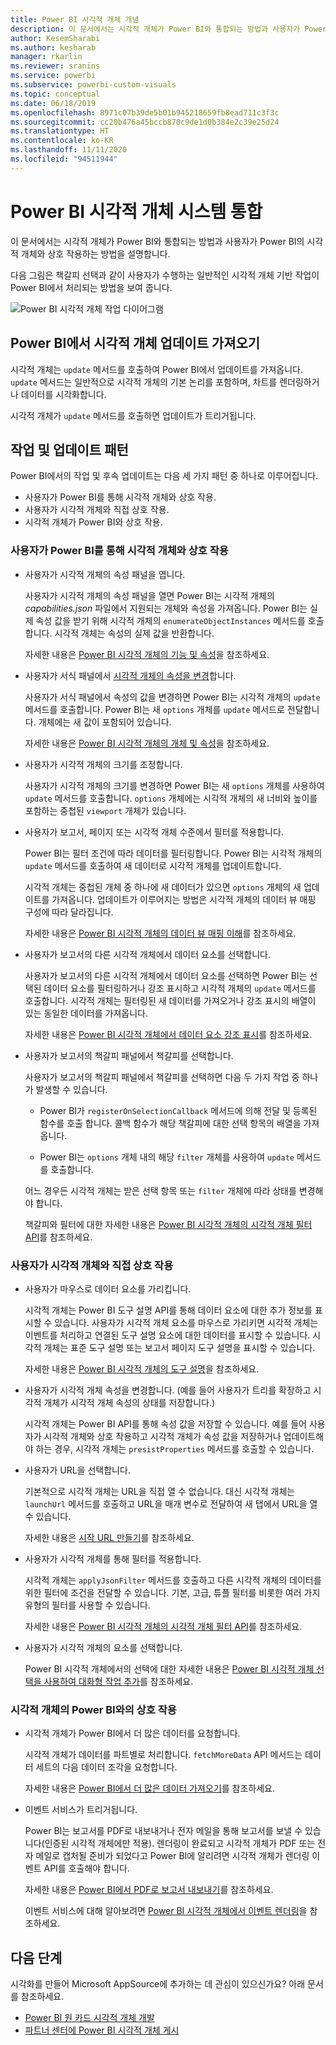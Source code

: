 ```yaml
---
title: Power BI 시각적 개체 개념
description: 이 문서에서는 시각적 개체가 Power BI와 통합되는 방법과 사용자가 Power BI의 시각적 개체와 상호 작용하는 방법을 설명합니다.
author: KesemSharabi
ms.author: kesharab
manager: rkarlin
ms.reviewer: sranins
ms.service: powerbi
ms.subservice: powerbi-custom-visuals
ms.topic: conceptual
ms.date: 06/18/2019
ms.openlocfilehash: 8971c07b39de5b01b945218659fb8ead711c3f3c
ms.sourcegitcommit: cc20b476a45bccb870c9de1d0b384e2c39e25d24
ms.translationtype: HT
ms.contentlocale: ko-KR
ms.lasthandoff: 11/11/2020
ms.locfileid: "94511944"
---
```

# <a name="power-bi-visuals-system-integration"></a>Power BI 시각적 개체 시스템 통합

이 문서에서는 시각적 개체가 Power BI와 통합되는 방법과 사용자가 Power BI의 시각적 개체와 상호 작용하는 방법을 설명합니다. 

다음 그림은 책갈피 선택과 같이 사용자가 수행하는 일반적인 시각적 개체 기반 작업이 Power BI에서 처리되는 방법을 보여 줍니다.

![Power BI 시각적 개체 작업 다이어그램](media/power-bi-visuals-concept/visual-concept.svg)

## <a name="visuals-get-updates-from-power-bi"></a>Power BI에서 시각적 개체 업데이트 가져오기

시각적 개체는 `update` 메서드를 호출하여 Power BI에서 업데이트를 가져옵니다. `update` 메서드는 일반적으로 시각적 개체의 기본 논리를 포함하며, 차트를 렌더링하거나 데이터를 시각화합니다.

시각적 개체가 `update` 메서드를 호출하면 업데이트가 트리거됩니다.

## <a name="action-and-update-patterns"></a>작업 및 업데이트 패턴

Power BI에서의 작업 및 후속 업데이트는 다음 세 가지 패턴 중 하나로 이루어집니다.

* 사용자가 Power BI를 통해 시각적 개체와 상호 작용.
* 사용자가 시각적 개체와 직접 상호 작용.
* 시각적 개체가 Power BI와 상호 작용.

### <a name="user-interacts-with-a-visual-through-power-bi"></a>사용자가 Power BI를 통해 시각적 개체와 상호 작용

* 사용자가 시각적 개체의 속성 패널을 엽니다.

    사용자가 시각적 개체의 속성 패널을 열면 Power BI는 시각적 개체의 *capabilities.json* 파일에서 지원되는 개체와 속성을 가져옵니다. Power BI는 실제 속성 값을 받기 위해 시각적 개체의 `enumerateObjectInstances` 메서드를 호출합니다. 시각적 개체는 속성의 실제 값을 반환합니다.

    자세한 내용은 [Power BI 시각적 개체의 기능 및 속성](capabilities.md)을 참조하세요.

* 사용자가 서식 패널에서 [시각적 개체의 속성을 변경](../../visuals/power-bi-visualization-customize-title-background-and-legend.md)합니다.

    사용자가 서식 패널에서 속성의 값을 변경하면 Power BI는 시각적 개체의 `update` 메서드를 호출합니다. Power BI는 새 `options` 개체를 `update` 메서드로 전달합니다. 개체에는 새 값이 포함되어 있습니다.

    자세한 내용은 [Power BI 시각적 개체의 개체 및 속성](objects-properties.md)을 참조하세요.

* 사용자가 시각적 개체의 크기를 조정합니다.

    사용자가 시각적 개체의 크기를 변경하면 Power BI는 새 `options` 개체를 사용하여 `update` 메서드를 호출합니다. `options` 개체에는 시각적 개체의 새 너비와 높이를 포함하는 중첩된 `viewport` 개체가 있습니다.

* 사용자가 보고서, 페이지 또는 시각적 개체 수준에서 필터를 적용합니다.

    Power BI는 필터 조건에 따라 데이터를 필터링합니다. Power BI는 시각적 개체의 `update` 메서드를 호출하여 새 데이터로 시각적 개체를 업데이트합니다.

    시각적 개체는 중첩된 개체 중 하나에 새 데이터가 있으면 `options` 개체의 새 업데이트를 가져옵니다. 업데이트가 이루어지는 방법은 시각적 개체의 데이터 뷰 매핑 구성에 따라 달라집니다.

    자세한 내용은 [Power BI 시각적 개체의 데이터 뷰 매핑 이해](dataview-mappings.md)를 참조하세요.

* 사용자가 보고서의 다른 시각적 개체에서 데이터 요소를 선택합니다.

    사용자가 보고서의 다른 시각적 개체에서 데이터 요소를 선택하면 Power BI는 선택된 데이터 요소를 필터링하거나 강조 표시하고 시각적 개체의 `update` 메서드를 호출합니다. 시각적 개체는 필터링된 새 데이터를 가져오거나 강조 표시의 배열이 있는 동일한 데이터를 가져옵니다.

    자세한 내용은 [Power BI 시각적 개체에서 데이터 요소 강조 표시](highlight.md)를 참조하세요.

* 사용자가 보고서의 책갈피 패널에서 책갈피를 선택합니다.

    사용자가 보고서의 책갈피 패널에서 책갈피를 선택하면 다음 두 가지 작업 중 하나가 발생할 수 있습니다.

    * Power BI가 `registerOnSelectionCallback` 메서드에 의해 전달 및 등록된 함수를 호출 합니다. 콜백 함수가 해당 책갈피에 대한 선택 항목의 배열을 가져옵니다.

    * Power BI는 `options` 개체 내의 해당 `filter` 개체를 사용하여 `update` 메서드를 호출합니다.

    어느 경우든 시각적 개체는 받은 선택 항목 또는 `filter` 개체에 따라 상태를 변경해야 합니다.

    책갈피와 필터에 대한 자세한 내용은 [Power BI 시각적 개체의 시각적 개체 필터 API](filter-api.md)를 참조하세요.

### <a name="user-interacts-with-the-visual-directly"></a>사용자가 시각적 개체와 직접 상호 작용

* 사용자가 마우스로 데이터 요소를 가리킵니다.

    시각적 개체는 Power BI 도구 설명 API를 통해 데이터 요소에 대한 추가 정보를 표시할 수 있습니다. 사용자가 시각적 개체 요소를 마우스로 가리키면 시각적 개체는 이벤트를 처리하고 연결된 도구 설명 요소에 대한 데이터를 표시할 수 있습니다. 시각적 개체는 표준 도구 설명 또는 보고서 페이지 도구 설명을 표시할 수 있습니다.

    자세한 내용은 [Power BI 시각적 개체의 도구 설명](add-tooltips.md)을 참조하세요.

* 사용자가 시각적 개체 속성을 변경합니다. (예를 들어 사용자가 트리를 확장하고 시각적 개체가 시각적 개체 속성의 상태를 저장합니다.)

    시각적 개체는 Power BI API를 통해 속성 값을 저장할 수 있습니다. 예를 들어 사용자가 시각적 개체와 상호 작용하고 시각적 개체가 속성 값을 저장하거나 업데이트해야 하는 경우, 시각적 개체는 `presistProperties` 메서드를 호출할 수 있습니다.

* 사용자가 URL을 선택합니다.

    기본적으로 시각적 개체는 URL을 직접 열 수 없습니다. 대신 시각적 개체는 `launchUrl` 메서드를 호출하고 URL을 매개 변수로 전달하여 새 탭에서 URL을 열 수 있습니다.

    자세한 내용은 [시작 URL 만들기](launch-url.md)를 참조하세요.

* 사용자가 시각적 개체를 통해 필터를 적용합니다.

    시각적 개체는 `applyJsonFilter` 메서드를 호출하고 다른 시각적 개체의 데이터를 위한 필터에 조건을 전달할 수 있습니다. 기본, 고급, 튜플 필터를 비롯한 여러 가지 유형의 필터를 사용할 수 있습니다.

    자세한 내용은 [Power BI 시각적 개체의 시각적 개체 필터 API](filter-api.md)를 참조하세요.

* 사용자가 시각적 개체의 요소를 선택합니다.

    Power BI 시각적 개체에서의 선택에 대한 자세한 내용은 [Power BI 시각적 개체 선택을 사용하여 대화형 작업 추가](selection-api.md)를 참조하세요.

### <a name="visual-interacts-with-power-bi"></a>시각적 개체의 Power BI와의 상호 작용

* 시각적 개체가 Power BI에서 더 많은 데이터를 요청합니다.

    시각적 개체가 데이터를 파트별로 처리합니다. `fetchMoreData` API 메서드는 데이터 세트의 다음 데이터 조각을 요청합니다.

    자세한 내용은 [Power BI에서 더 많은 데이터 가져오기](fetch-more-data.md)를 참조하세요.

* 이벤트 서비스가 트리거됩니다.

    Power BI는 보고서를 PDF로 내보내거나 전자 메일을 통해 보고서를 보낼 수 있습니다(인증된 시각적 개체에만 적용). 렌더링이 완료되고 시각적 개체가 PDF 또는 전자 메일로 캡처될 준비가 되었다고 Power BI에 알리려면 시각적 개체가 렌더링 이벤트 API를 호출해야 합니다.

    자세한 내용은 [Power BI에서 PDF로 보고서 내보내기](../../consumer/end-user-pdf.md)를 참조하세요.

    이벤트 서비스에 대해 알아보려면 [Power BI 시각적 개체에서 이벤트 렌더링](event-service.md)을 참조하세요.

## <a name="next-steps"></a>다음 단계

시각화를 만들어 Microsoft AppSource에 추가하는 데 관심이 있으신가요? 아래 문서를 참조하세요.

* [Power BI 원 카드 시각적 개체 개발](./develop-circle-card.md)
* [파트너 센터에 Power BI 시각적 개체 게시](office-store.md)
